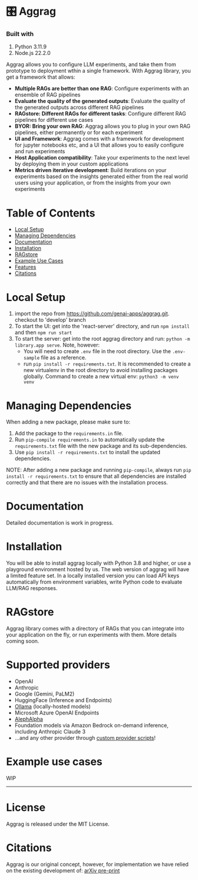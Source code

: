 
# 🎛️ Aggrag 

### Built with

1. Python 3.11.9
2. Node.js 22.2.0

Aggrag allows you to configure LLM experiments, and take them from prototype to deployment wthin a single framework. With Aggrag library, you get a framework that allows:

- **Multiple RAGs are better than one RAG**: Configure experiments with an ensemble of RAG pipelines
- **Evaluate the quality of the generated outputs**: Evaluate the quality of the generated outputs across different RAG pipelines
- **RAGstore: Different RAGs for different tasks**: Configure different RAG pipelines for different use cases
- **BYOR: Bring your own RAG**: Aggrag allows you to plug in your own RAG pipelines, either permanently or for each experiment
- **UI and Framework**: Aggrag comes with a framework for development for jupyter notebooks etc, and a UI that allows you to easily configure and run experiments
- **Host Application compatibility**: Take your experiments to the next level by deploying them in your custom applications
- **Metrics driven iterative development**: Build iterations on your experiments based on the insights generated either from the real world users using your application, or from the insights from your own experiments

# Table of Contents

- [Local Setup](#local-setup)
- [Managing Dependencies](#managing-dependencies)
- [Documentation](#documentation)
- [Installation](#installation)
- [RAGstore](#ragstore)
- [Example Use Cases](#example-use-cases)
- [Features](#features) 
- [Citations](#citations)




# Local Setup

  1. import the repo from https://github.com/genai-apps/aggrag.git. checkout to 'develop' branch
  2. To start the UI: get into the 'react-server' directory, and run `npm install` and then `npm run start`
  3. To start the server: get into the root aggrag directory and run: `python -m library.app serve`. Note, however:
      - You will need to create `.env` file in the root directory. Use the `.env-sample` file as a reference.
      - run `pip install -r requirements.txt`. It is recommended to create a new virtualenv in the root directory to avoid installing packages globally. Command to create a new virtual env: `python3 -m venv venv`


# Managing Dependencies
 
When adding a new package, please make sure to:

 1. Add the package to the `requirements.in` file.
 2. Run `pip-compile requirements.in` to automatically update the `requirements.txt` file with the new package 
and its sub-dependencies.
 3. Use `pip install -r requirements.txt` to install the updated dependencies.

NOTE: After adding a new package and running `pip-compile`, always run `pip install -r requirements.txt` to ensure 
that all dependencies are installed correctly and that there are no issues with the installation process.


# Documentation
Detailed documentation is work in progress. 

# Installation

You will be able to install aggrag locally with Python 3.8 and higher, or use a playground environment hosted by us. The web version of aggrag will have a limited feature set. In a locally installed version you can load API keys automatically from environment variables, write Python code to evaluate LLM/RAG responses.

# RAGstore

Aggrag library comes with a directory of RAGs that you can integrate into your application on the fly, or run experiments with them. More details coming soon.

# Supported providers

- OpenAI
- Anthropic
- Google (Gemini, PaLM2)
- HuggingFace (Inference and Endpoints)
- [Ollama](https://github.com/jmorganca/ollama) (locally-hosted models)
- Microsoft Azure OpenAI Endpoints
- [AlephAlpha](https://app.aleph-alpha.com/)
- Foundation models via Amazon Bedrock on-demand inference, including Anthropic Claude 3
- ...and any other provider through [custom provider scripts]()!

# Example use cases

WIP

---

# License

Aggrag is released under the MIT License.

# Citations

Aggrag is our original concept, however, for implementation we have relied on the existing development of: [arXiv pre-print](https://arxiv.org/abs/2309.09128)
